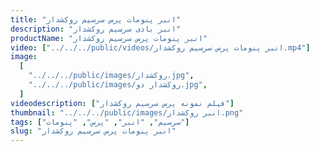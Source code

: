 ```yaml
---
title: "انبر پنومات پرس سرسیم روکشدار"
description: "انبر بادی سرسیم روکشدار"
productName: "انبر پنومات پرس سرسیم روکشدار"
video: ["../../../public/videos/انبر پنومات پرس سرسیم روکشدار.mp4"]
image:
  [
    "../../../public/images/روکشدار.jpg",
    "../../../public/images/روکشدار دو.jpg",
  ]
videodescription: ["فیلم نمونه پرس سرسیم روکشدار"]
thumbnail: "../../../public/images/انبر روکشدار.png"
tags: ["سرسیم", "انبر", "پرس", "پنومات"]
slug: "انبر پنومات پرس سرسیم روکشدار"
---
```

